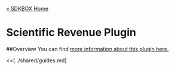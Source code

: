 [&#171; SDKBOX Home](http://sdkbox.com)

<h1>Scientific Revenue Plugin</h1>

##Overview
You can find [more information about this plugin here.](http://www.cocos2d-x.org/sdkbox/scientificrevenue)


<<[../shared/guides.md]


